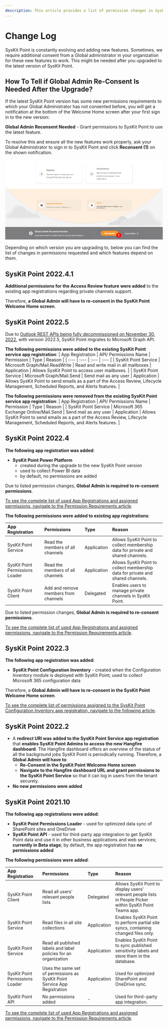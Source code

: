 ```yaml
---
description: This article provides a list of permission changes in SysKit Point app registrations through versions.
---
```


# Change Log

SysKit Point is constantly evolving and adding new features. Sometimes, we require additional consent from a Global administrator in your organization for these new features to work. This might be needed after you upgraded to the latest version of SysKit Point.

## How To Tell if Global Admin Re-Consent Is Needed After the Upgrade?
If the latest SysKit Point version has some new permissions requirements to which your Global Administrator has not consented before, you will get a notification at the bottom of the Welcome Home screen after your first sign in to the new version:

**Global Admin Reconsent Needed** - Grant permissions to SysKit Point to use the latest feature.

To resolve this and ensure all the new features work properly, ask your Global Administrator to sign in to SysKit Point and click **Reconsent (1)** on the shown notification.

![Home Screen - Reconsent](../.gitbook/assets/permission-requirements-change-log_reconsent.png)


Depending on which version you are upgrading to, below you can find the list of changes in permissions requested and which features depend on them.



## SysKit Point 2022.4.1

**Additional permissions for the Access Review feature were added** to the existing app registrations regarding private channels support.

Therefore, **a Global Admin will have to re-consent in the SysKit Point Welcome Home screen**.

## SysKit Point 2022.5

Due to [Outlook REST APIs being fully decommissioned on November 30, 2022](https://devblogs.microsoft.com/microsoft365dev/outlook-rest-api-v2-0-deprecation-notice/), with version 2022.5, SysKit Point migrates to Microsoft Graph API.

**The following permissions were added to the existing SysKit Point service app registration**:
| App Registration | API/ Permissions Name | Permission | Type | Reason |
| :--- | :--- | :--- | :--- |
| SysKit Point Service | Microsoft Graph/Mail.ReadWrite | Read and write mail in all mailboxes | Application | Allows SysKit Point to access user mailboxes. |
| SysKit Point Service | Microsoft Graph/Mail.Send | Send mail as any user | Application | Allows SysKit Point to send emails as a part of the Access Review, Lifecycle Management, Scheduled Reports, and Alerts features. |

**The following permissions were removed from the existing SysKit Point service app registration**:
| App Registration | API/ Permissions Name | Permission | Type | Reason |
| SysKit Point Service | Microsoft 365 Exchange Online/Mail.Send | Send mail as any user | Application | Allows SysKit Point to send emails as a part of the Access Review, Lifecycle Management, Scheduled Reports, and Alerts features. |


## SysKit Point 2022.4

**The following app registration was added**:
  * **SysKit Point Power Platform**
    * created during the upgrade to the new SysKit Point version
    * used to collect Power BI data
    * by default, no permissions are added

Due to listed permission changes, **Global Admin is required to re-consent permissions**.

[To see the complete list of used App Registrations and assigned permissions, navigate to the Permission Requirements article](permission-requirements.md).

**The following permissions were added to existing app registrations**:

| App Registration | Permissions | Type | Reason |
| :--- | :--- | :--- | :--- |
| SysKit Point Service | Read the members of all channels | Application | Allows SysKit Point to collect membership data for private and shared channels. |
| SysKit Point Permissions Loader | Read the members of all channels | Application | Allows SysKit Point to collect membership data for private and shared channels. |
| SysKit Point Client | Add and remove members from channels | Delegated | Enables users to manage private channels in SysKit Point. |

Due to listed permission changes, **Global Admin is required to re-consent permissions**.

[To see the complete list of used App Registrations and assigned permissions, navigate to the Permission Requirements article](permission-requirements.md).

## SysKit Point 2022.3

**The following app registration was added**:
  * **SysKit Point Configuration Inventory** - created when the Configuration Inventory module is deployed with SysKit Point; used to collect Microsoft 365 configuration data

Therefore, a **Global Admin will have to re-consent in the SysKit Point Welcome Home screen**.

[To see the complete list of permissions assigned to the SysKit Point Configuration Inventory app registration, navigate to the following article](../configuration-inventory/configuration-inventory-requirements.md#configuration-inventory-app-permissions).

## SysKit Point 2022.2

* A **redirect URI was added to the SysKit Point Service app registration** that **enables SysKit Point Admins to access the new Hangfire dashboard**. The Hangfire dashboard offers an overview of the status of all the background jobs SysKit Point is periodically running. Therefore, a **Global Admin will have to**:
  * **Re-Consent in the SysKit Point Welcome Home screen**
  * **Navigate to the Hangfire dashboard URL and grant permissions to the SysKit Point Service** so that it can log in users from the tenant securely.
* **No new permissions were added**

## SysKit Point 2021.10

**The following app registrations were added**:
* **SysKit Point Permissions Loader** - used for optimized data sync of SharePoint sites and OneDrive
* **SysKit Point API** - used for third-party app integration to get SysKit Point data and use it in other business applications and web services; **currently in Beta stage**; by default, the app registration has **no permissions added**

**The following permissions were added**:

| App Registration | Permissions | Type | Reason |
| :--- | :--- | :--- | :--- |
| SysKit Point Client | Read all users' relevant people lists | Delegated | Allows SysKit Point to display users' relevant people lists in People Picker within SysKit Point Teams app. |
| SysKit Point Service | Read files in all site collections | Application | Enables SysKit Point to perform partial site syncs, containing changed files only.  |
| SysKit Point Service | Read all published labels and label policies for an organization | Application | Enables SysKit Point to sync published sensitivity labels and store them in the database. | 
| SysKit Point Permissions Loader | Uses the same set of permissions as SysKit Point Service App Registration  | Application | Used for optimized SharePoint and OneDrive sync. |
| SysKit Point API | No permissions added  | - | Used for third-party app integration. |

[To see the complete list of used App Registrations and assigned permissions, navigate to the Permission Requirements article](permission-requirements.md).

